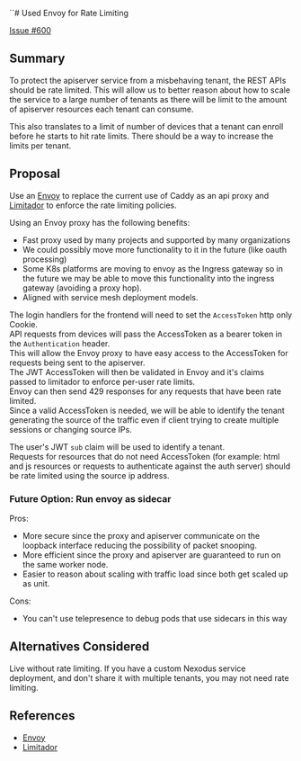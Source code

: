 ``# Used Envoy for Rate Limiting

[Issue #600](https://github.com/redhat-et/issues/600)

## Summary

To protect the apiserver service from a misbehaving tenant, the REST APIs should be rate limited.
This will allow us to better reason about how to scale the service to a large number of tenants as there will be limit to the amount of apiserver resources each tenant can consume.

This also translates to a limit of number of devices that a tenant can enroll before he starts to hit rate limits.
There should be a way to increase the limits per tenant.

## Proposal

Use an [Envoy](https://www.envoyproxy.io/) to replace the current use of Caddy as an api proxy and [Limitador](https://github.com/Kuadrant/limitador) to enforce the rate limiting policies.

Using an Envoy proxy has the following benefits:

* Fast proxy used by many projects and supported by many organizations
* We could possibly move more functionality to it in the future (like oauth processing)
* Some K8s platforms are moving to envoy as the Ingress gateway so in the future we may be able to move this functionality into the ingress gateway (avoiding a proxy hop).
* Aligned with service mesh deployment models.

The login handlers for the frontend will need to set the `AccessToken` http only Cookie.  
API requests from devices will pass the AccessToken as a bearer token in the `Authentication` header.  
This will allow the Envoy proxy to have easy access to the AccessToken for requests being sent to the apiserver.  
The JWT AccessToken will then be validated in Envoy and it's claims passed to limitador to enforce per-user rate limits.  
Envoy can then send 429 responses for any requests that have been rate limited.  
Since a valid AccessToken is needed, we will be able to identify the tenant generating the source of the traffic even if client trying to create multiple sessions or changing source IPs.

The user's JWT `sub` claim will be used to identify a tenant.  
Requests for resources that do not need AccessToken (for example: html and js resources or requests to authenticate against the auth server) should be rate limited using the source ip address.

### Future Option: Run envoy as sidecar

Pros:

* More secure since the proxy and apiserver communicate on the loopback interface reducing the possibility of packet snooping.
* More efficient since the proxy and apiserver are guaranteed to run on the same worker node.
* Easier to reason about scaling with traffic load since both get scaled up as unit.

Cons:

* You can't use telepresence to debug pods that use sidecars in this way

## Alternatives Considered

Live without rate limiting.
If you have a custom Nexodus service deployment, and don't share it with multiple tenants, you may not need rate limiting.

## References

* [Envoy](https://www.envoyproxy.io/)
* [Limitador](https://github.com/Kuadrant/limitador)
